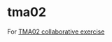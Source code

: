 # tma02
For [TMA02 collaborative exercise](https://github.com/Open-University-PG-SWEng/M814-18K-Tyrrell-Rep)
